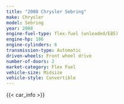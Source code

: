 ```yaml
---
title: "2008 Chrysler Sebring"
make: Chrysler
model: Sebring
year: 2008
engine-fuel-type: flex-fuel (unleaded/E85)
engine-hp: 186
engine-cylinders: 6
transmission-type: Automatic
driven-wheels: Front wheel drive
number-of-doors: 2
market-category: Flex Fuel
vehicle-size: Midsize
vehicle-style: Convertible
---
```


{{< car_info >}}
